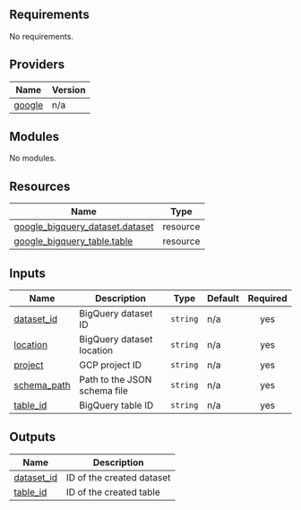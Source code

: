 <!-- BEGIN_TF_DOCS -->
## Requirements

No requirements.

## Providers

| Name | Version |
|------|---------|
| <a name="provider_google"></a> [google](#provider\_google) | n/a |

## Modules

No modules.

## Resources

| Name | Type |
|------|------|
| [google_bigquery_dataset.dataset](https://registry.terraform.io/providers/hashicorp/google/latest/docs/resources/bigquery_dataset) | resource |
| [google_bigquery_table.table](https://registry.terraform.io/providers/hashicorp/google/latest/docs/resources/bigquery_table) | resource |

## Inputs

| Name | Description | Type | Default | Required |
|------|-------------|------|---------|:--------:|
| <a name="input_dataset_id"></a> [dataset\_id](#input\_dataset\_id) | BigQuery dataset ID | `string` | n/a | yes |
| <a name="input_location"></a> [location](#input\_location) | BigQuery dataset location | `string` | n/a | yes |
| <a name="input_project"></a> [project](#input\_project) | GCP project ID | `string` | n/a | yes |
| <a name="input_schema_path"></a> [schema\_path](#input\_schema\_path) | Path to the JSON schema file | `string` | n/a | yes |
| <a name="input_table_id"></a> [table\_id](#input\_table\_id) | BigQuery table ID | `string` | n/a | yes |

## Outputs

| Name | Description |
|------|-------------|
| <a name="output_dataset_id"></a> [dataset\_id](#output\_dataset\_id) | ID of the created dataset |
| <a name="output_table_id"></a> [table\_id](#output\_table\_id) | ID of the created table |
<!-- END_TF_DOCS -->